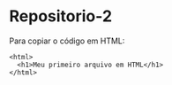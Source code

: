 # Repositorio-2

Para copiar o código em HTML:
```
<html>
  <h1>Meu primeiro arquivo em HTML</h1>
</html>
```
